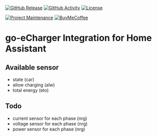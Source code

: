 [![GitHub Release][releases-shield]][releases]
[![GitHub Activity][commits-shield]][commits]
[![License][license-shield]][license]

[![Project Maintenance][maintenance-shield]][user_profile]
[![BuyMeCoffee][buymecoffeebadge]][buymecoffee]

# go-eCharger Integration for Home Assistant

## Available sensor
- state (car)
- allow charging (alw)
- total energy (eto)

## Todo
- current sensor for each phase (nrg)
- voltage sensor for each phase (nrg)
- power sensor for each phase (nrg)




[integration_blueprint]: https://github.com/pascalberski/ha-goecharger
[buymecoffee]: https://www.buymeacoffee.com/pascalberski
[buymecoffeebadge]: https://img.shields.io/badge/buy%20me%20a%20coffee-donate-yellow.svg?style=for-the-badge
[commits-shield]: https://img.shields.io/github/commit-activity/y/pascalberski/ha-goecharger.svg?style=for-the-badge
[commits]: https://github.com/pascalberski/ha-goecharger/commits/master
[hacs]: https://hacs.xyz
[hacsbadge]: https://img.shields.io/badge/HACS-Custom-orange.svg?style=for-the-badge
[discord]: https://discord.gg/Qa5fW2R
[discord-shield]: https://img.shields.io/discord/330944238910963714.svg?style=for-the-badge
[forum-shield]: https://img.shields.io/badge/community-forum-brightgreen.svg?style=for-the-badge
[forum]: https://community.home-assistant.io/
[license]: https://github.com/pascalberski/ha-goecharger/blob/master/LICENSE
[license-shield]: https://img.shields.io/github/license/pascalberski/ha-goecharger.svg?style=for-the-badge
[maintenance-shield]: https://img.shields.io/badge/maintainer-Pascal%20Berski%20@pascalberski-blue.svg?style=for-the-badge
[releases-shield]: https://img.shields.io/github/release/pascalberski/ha-goecharger.svg?style=for-the-badge
[releases]: https://github.com/pascalberski/ha-goecharger/releases
[user_profile]: https://github.com/pascalberski
